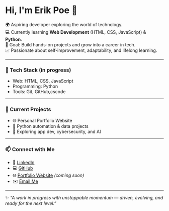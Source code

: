 # Hi, I'm Erik Poe 👋  

🌍 Aspiring developer exploring the world of technology.  
💻 Currently learning **Web Development** (HTML, CSS, JavaScript) & **Python**.  
🚀 Goal: Build hands-on projects and grow into a career in tech.  
📈 Passionate about self-improvement, adaptability, and lifelong learning.  

---

### 🔧 Tech Stack (in progress)  
- Web: HTML, CSS, JavaScript  
- Programming: Python  
- Tools: Git, GitHub,cscode 

---

### 📌 Current Projects  
- 🌐 Personal Portfolio Website  
- 🐍 Python automation & data projects  
- 📱 Exploring app dev, cybersecurity, and AI  

---
### 📫 Connect with Me  

- 💼 [LinkedIn](https://www.https://www.linkedin.com/in/erik-poe-430060384/)    
- 💻 [GitHub](https://github.com/ErikPoe5)  
- 🌐 [Portfolio Website](https://yourportfolio.com) *(coming soon)*   
- ✉️ [Email Me](mailto:Erik.Tech99@gmail.com)
---

✨ *“A work in progress with unstoppable momentum — driven, evolving, and ready for the next level.”*  
